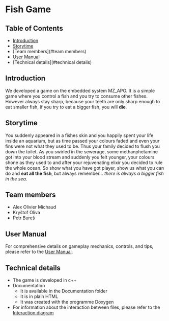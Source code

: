 # Fish Game

## Table of Contents
- [Introduction](#introduction)
- [Storytime](#storytime)
- [Team members](#team members)
- [User Manual](#user-manual)
- [Technical details](#technical details)

## Introduction
We developed a game on the embedded system MZ_APO. It is a simple game where you control a fish and you try to consume other fishes. However always stay sharp, because your teeth are only sharp enough to eat smaller fish, if you try to eat a bigger fish, you will **die**.

## Storytime
You suddenly appeared in a fishes skin and you happily spent your life inside an aquarium, but as time passed your colours faded and even your fins were not what they used to be. Thus your family decided to flush you down the toilet. As you swirled in the sewerage, some methanphetamine got into your blood stream and suddenly you felt younger, your colours shone as they used to and after your rejuvenating elixir you decided to rule the whole ocean. So show what you have got player, show us what you can do and **eat all the fish**, but always remember... *there is always a bigger fish in the sea*.

## Team members
- Alex Olivier Michaud
- Kryštof Oliva
- Petr Bureš

## User Manual
For comprehensive details on gameplay mechanics, controls, and tips, please refer to the [User Manual](Fish-Game-manual.pdf).

## Technical details
- The game is developed in c++
- Documentation
	- It is available in the Documentation folder
	- It is in plain HTML
	- It was created with the programme Doxygen
- For information about the interaction between files, please refer to the [Interaction diagram](Interaction_diagram.jpeg)